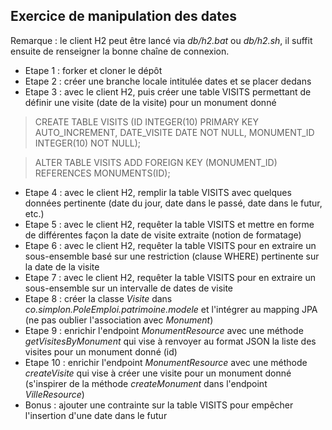 ## Exercice de manipulation des dates

Remarque : le client H2 peut être lancé via *db/h2.bat* ou *db/h2.sh*, il suffit ensuite de renseigner la bonne chaîne de connexion. 

- Etape 1 : forker et cloner le dépôt
- Etape 2 : créer une branche locale intitulée dates et se placer dedans
- Etape 3 : avec le client H2, puis créer une table VISITS permettant de définir une visite (date de la visite) pour un monument donné

> CREATE TABLE VISITS (ID INTEGER(10) PRIMARY KEY AUTO_INCREMENT, DATE_VISITE DATE NOT NULL, MONUMENT_ID INTEGER(10) NOT NULL);

> ALTER TABLE VISITS ADD FOREIGN KEY (MONUMENT_ID) REFERENCES MONUMENTS(ID);

- Etape 4 : avec le client H2, remplir la table VISITS avec quelques données pertinente (date du jour, date dans le passé, date dans le futur, etc.)
- Etape 5 : avec le client H2, requêter la table VISITS et mettre en forme de différentes façon la date de visite extraite (notion de formatage)
- Etape 6 : avec le client H2, requêter la table VISITS pour en extraire un sous-ensemble basé sur une restriction (clause WHERE) pertinente sur la date de la visite
- Etape 7 : avec le client H2, requêter la table VISITS pour en extraire un sous-ensemble sur un intervalle de dates de visite
- Etape 8 : créer la classe *Visite* dans *co.simplon.PoleEmploi.patrimoine.modele* et l'intégrer au mapping JPA (ne pas oublier l'association avec *Monument*)
- Etape 9 : enrichir l'endpoint *MonumentResource* avec une méthode *getVisitesByMonument* qui vise à renvoyer au format JSON la liste des visites pour un monument donné (id)
- Etape 10 : enrichir l'endpoint *MonumentResource* avec une méthode *createVisite* qui vise à créer une visite pour un monument donné (s'inspirer de la méthode *createMonument* dans l'endpoint *VilleResource*)
- Bonus : ajouter une contrainte sur la table VISITS pour empêcher l'insertion d'une date dans le futur
